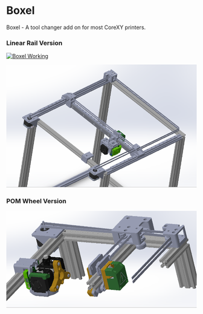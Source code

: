 # Boxel

Boxel - A tool changer add on for most CoreXY printers.

### Linear Rail Version
[![Boxel Working](https://img.youtube.com/vi/SFULHxbcgZo/0.jpg)](https://www.youtube.com/watch?v=SFULHxbcgZo)

![](https://github.com/gaaunapoi/Boxel/blob/main/Linear%20Rail%20Boxel%20Version/Photos/Boxel.PNG)

### POM Wheel Version
![](https://github.com/gaaunapoi/Boxel/blob/main/POM%20Wheels%20Version/Photos/POM%20Wheels.PNG)
